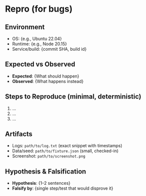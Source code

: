 # Repro (for bugs)
## Environment
- OS: {e.g., Ubuntu 22.04}
- Runtime: {e.g., Node 20.15}
- Service/build: {commit SHA, build id}

## Expected vs Observed
- **Expected**: {What should happen}
- **Observed**: {What happens instead}

## Steps to Reproduce (minimal, deterministic)
1) …
2) …
3) …

## Artifacts
- Logs: `path/to/log.txt` (exact snippet with timestamps)
- Data/seed: `path/to/fixture.json` (small, checked-in)
- Screenshot: `path/to/screenshot.png`

## Hypothesis & Falsification
- **Hypothesis**: {1–2 sentences}
- **Falsify by**: {single step/test that would disprove it}